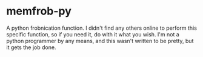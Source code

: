 memfrob-py
==========

A python frobnication function. I didn't find any others online to perform this specific function, so if you need it, do with it what you wish. I'm not a python programmer by any means, and this wasn't written to be pretty, but it gets the job done.

